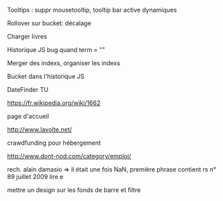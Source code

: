 Tooltips : suppr mousetooltip, tooltip bar active dynamiques

Rollover sur bucket: décalage

Charger livres

Historique JS bug quand term = ""

Merger des indexs, organiser les indexs

Bucket dans l'historique JS

DateFinder TU

https://fr.wikipedia.org/wiki/1662

page d'accueil

http://www.lavolte.net/

crawdfunding pour hébergement

http://www.dont-nod.com/category/emploi/

rech. alain damasio => il était une fois NaN, première phrase contient rs n° 89 juillet 2009 lire e

mettre un design sur les fonds de barre et filtre
